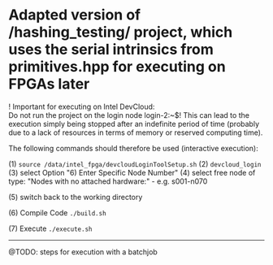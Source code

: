 # Adapted version of /hashing_testing/ project, which uses the serial intrinsics from primitives.hpp for executing on FPGAs later

! Important for executing on Intel DevCloud:    
Do not run the project on the login node login-2:~$! This can lead to the execution simply being stopped 
after an indefinite period of time (probably due to a lack of resources in terms of memory or reserved computing time). 

The following commands should therefore be used (interactive execution):

(1)	`source /data/intel_fpga/devcloudLoginToolSetup.sh`
(2) `devcloud_login`
(3) select Option "6) Enter Specific Node Number"
(4) select free node of type: "Nodes with no attached hardware:" - e.g. s001-n070

(5) switch back to the working directory

(6) Compile Code
    `./build.sh`

(7) Execute
    `./execute.sh`

----------------

@TODO:  steps for execution with a batchjob


